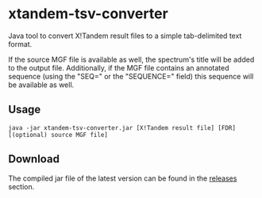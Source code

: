 # xtandem-tsv-converter
Java tool to convert X!Tandem result files to a simple tab-delimited text format.

If the source MGF file is available as well, the spectrum's title will be added to the output file. Additionally, if the MGF file contains an annotated sequence (using the "SEQ=" or the "SEQUENCE=" field) this sequence will be available as well.

## Usage
```
java -jar xtandem-tsv-converter.jar [X!Tandem result file] [FDR] [(optional) source MGF file]
```

## Download

The compiled jar file of the latest version can be found in the [releases](https://github.com/jgriss/xtandem-tsv-converter/releases) section.
